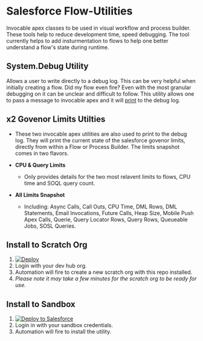 # Salesforce Flow-Utilities
Invocable apex classes to be used in visual workflow and process builder. These tools help to reduce development time, speed debugging. The tool currently helps to add insturmentation to flows to help one better understand a flow's state during runtime.

## **System.Debug Utility**
Allows a user to write directly to a debug log. This can be very helpful when initially creating a flow. Did my flow even fire? Even with the most granular debugging on it can be unclear and difficult to follow. This utility allows one to pass a message to invocable apex and it will [print](http://www.sfdc99.com/2014/02/22/debug-your-code-with-system-debug/) to the debug log. 

## **x2 Govenor Limits Utilties**
* These two invocable apex utilities are also used to print to the debug log. They will print the current state of the salesforce govenor limits, directly from within a Flow or Process Builder. The limits snapshot comes in two flavors.  

* **CPU & Query Limits**
  * Only provides details for the two most relavent limits to flows, CPU time and SOQL query count.

* **All Limits Snapshot** 
  * Including: Async Calls, Call Outs, CPU Time, DML Rows, DML Statements, Email Invocations, Future Calls, Heap Size, Mobile Push Apex Calls, Querie, Query Locator Rows, Query Rows, Queueable Jobs, SOSL Queries.


## Install to Scratch Org

1. <img>[![Deploy](https://deploy-to-sfdx.com/dist/assets/images/DeployToSFDX.svg)](https://deploy-to-sfdx.com)</img>
2. Login with your dev hub org. 
3. Automation will fire to create a new scratch org with this repo installed.
4. *Please note it may take a few minutes for the scratch org to be ready for use.*

## Install to Sandbox

1. <img>[![Deploy to Salesforce](https://raw.githubusercontent.com/afawcett/githubsfdeploy/master/deploy.png)](https://githubsfdeploy.herokuapp.com)</img>
2. Login in with your sandbox credentials. 
3. Automation will fire to install the utility. 
